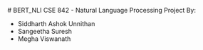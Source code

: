 #   B E R T _ N L I 
CSE 842 - Natural Language Processing Project
By:
- Siddharth Ashok Unnithan
- Sangeetha Suresh
- Megha Viswanath

 
